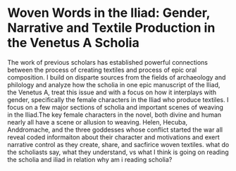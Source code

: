 # Woven Words in the Iliad: Gender, Narrative and Textile Production in the Venetus A Scholia
The work of previous scholars has established powerful connections between the process of creating textiles and process of epic oral composition. I build on disparte sources from the fields of archaeology and philology and analyze how the scholia in one epic manuscript of the Iliad, the Venetus A, treat this issue and with a focus on how it interplays with gender, specifically the female characters in the Iliad who produce textiles. I focus on a few major sections of scholia and important scenes of weaving in the Iliad.The key female characters in the novel, both divine and human nearly all have a scene or allusion to weaving. Helen, Hecuba, Anddromache, and the three goddesses whose conflict started the war all reveal coded informaiton about their character and motivations and exert narrative control as they create, share, and sacfirice woven textiles.
what do the scholiasts say, what they understand,  vs what I think is going on
reading the scholia and iliad in relation
why am i reading scholia? 
